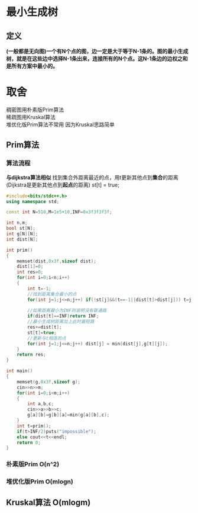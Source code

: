 # 最小生成树

## 定义
**(一般都是无向图)一个有N个点的图，边一定是大于等于N-1条的。图的最小生成树，就是在这些边中选择N-1条出来，连接所有的N个点。这N-1条边的边权之和是所有方案中最小的。**

# 取舍
稠密图用朴素版Prim算法  
稀疏图用Kruskal算法  
堆优化版Prim算法不常用 因为Kruskal思路简单

## Prim算法

### 算法流程

**与dijkstra算法相似** 
找到集合外距离最近的点，用t更新其他点到**集合**的距离 (Dijkstra是更新其他点到**起点**的距离)  st[t] = true;

```C++
#include<bits/stdc++.h>
using namespace std;

const int N=510,M=1e5+10,INF=0x3f3f3f3f;

int n,m;
bool st[N];
int g[N][N];
int dist[N];

int prim()
{
    memset(dist,0x3f,sizeof dist);
    dist[1]=0;
    int res=0;
    for(int i=0;i<n;i++)
    {
        int t=-1;
        //找到距离集合最小的点
        for(int j=1;j<=n;j++) if(!st[j]&&(t==-1||dist[t]>dist[j])) t=j;
        
        //如果距离最小为INF则说明没有联通路
        if(dist[t]==INF)return INF;
        //最小生成树距离加上此时最短路
        res+=dist[t];
        st[t]=true;
        //更新与t相连的点
        for(int j=1;j<=n;j++) dist[j] = min(dist[j],g[t][j]);
    }
    return res;
}

int main()
{
    memset(g,0x3f,sizeof g);
    cin>>n>>m;
    for(int i=0;i<m;i++)
    {
        int a,b,c;
        cin>>a>>b>>c;
        g[a][b]=g[b][a]=min(g[a][b],c);
    }
    int t=prim();
    if(t>INF/2)puts("impossible");
    else cout<<t<<endl;
    return 0;
}
```

### 朴素版Prim  O(n^2)




### 堆优化版Prim O(mlogn)



## Kruskal算法 O(mlogm)
